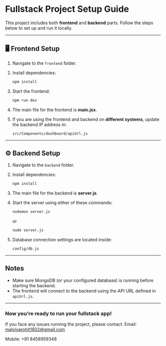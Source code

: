 # Fullstack Project Setup Guide

This project includes both **frontend** and **backend** parts. Follow the steps below to set up and run it locally.

---

## 🖥️ Frontend Setup

1. Navigate to the `frontend` folder.
2. Install dependencies:

   ```bash
   npm install
   ```
3. Start the frontend:

   ```bash
   npm run dev
   ```
4. The main file for the frontend is **main.jsx**.
5. If you are using the frontend and backend on **different systems**, update the backend IP address in:

   ```
   src/Components/dashboard/apiUrl.js
   ```

---

## ⚙️ Backend Setup

1. Navigate to the `backend` folder.
2. Install dependencies:

   ```bash
   npm install
   ```
3. The main file for the backend is **server.js**.
4. Start the server using either of these commands:

   ```bash
   nodemon server.js
   ```

   or

   ```bash
   node server.js
   ```
5. Database connection settings are located inside:

   ```
   config/db.js
   ```

---

## Notes

* Make sure MongoDB (or your configured database) is running before starting the backend.
* The frontend will connect to the backend using the API URL defined in `apiUrl.js`.

---

### Now you're ready to run your fullstack app!

<!-- Contact -->

If you face any issues running the project, please contact:
Email: malviyarohit1602@gmail.com

Mobile: +91 8458959348
